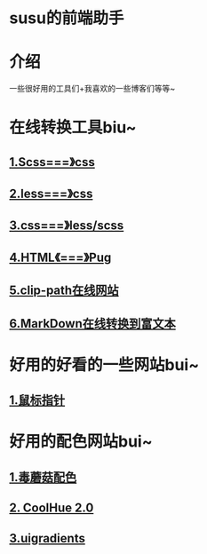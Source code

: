 # susu的前端助手

# 介绍
一些很好用的工具们+我喜欢的一些博客们等等~

# 在线转换工具biu~

## [1.Scss===》css](https://www.sassmeister.com/)

## [2.less===》css](http://tools.jb51.net/code/less2css)

## [3.css===》less/scss](https://www.sass.hk/css2sass/)

## [4.HTML《===》Pug](http://www.html2jade.org/)

## [5.clip-path在线网站](http://tools.jb51.net/code/css3path)

## [6.MarkDown在线转换到富文本](http://md.aclickall.com/)

# 好用的好看的一些网站bui~

## [1.鼠标指针](https://zhutix.com/tag/cursors/)

# 好用的配色网站bui~

## [1.毒蘑菇配色](https://color.dumogu.top/)

## [2. CoolHue 2.0](https://webkul.github.io/coolhue/)

## [3.uigradients](https://uigradients.com/#Anwar)